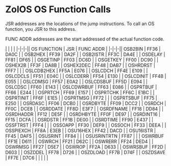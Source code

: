 # ZolOS OS Function Calls

JSR addresses are the locations of the jump instructions. To call an OS function, you JSR to this address.

FUNC ADDR addresses are the start addressed of the actual function code.

|  |  |  |
|-|-|-|| OS FUNCTION | JSR | FUNC ADDR |
|-|-|-|| OSB2BIN | FF36 | DA0C |
| OSB2HEX | FF39 | DA2F |
| OSB2ISTR | FF3C | DA4E |
| OSDELAY | FF81 | DF65 |
| OSGETINP | FF03 | DC6D |
| OSGETKEY | FF00 | DC90 |
| OSHEX2B | FF3F | DA8B |
| OSHEX2DEC | FF48 | DAB7 |
| OSHRDRST | FFF7 |  |
| OSLCDB2HEX | FF5A | E076 |
| OSLCDCH | FF4E | E109 |
| OSLCDCLS | FF51 | E04C |
| OSLCDERR | FF54 | E130 |
| OSLCDINIT | FF4B | E055 |
| OSLCDMSG | FF57 | E0A2 |
| OSLCDSBUF | FF5D | E094 |
| OSLCDSC | FF60 | E143 |
| OSLCDWRBUF | FF63 | E086 |
| OSPRTBUF | FF66 | E244 |
| OSPRTCH | FF69 | E157 |
| OSPRTCHK | FF6C | E1BC |
| OSPRTINIT | FF6F | E1E5 |
| OSPRTMSG | FF72 |  |
| OSPRTSBUF | FF75 | E250 |
| OSRDASC | FF06 | DCB0 |
| OSRDBYTE | FF09 | DCC2 |
| OSRDCH | FF0C | DCE8 |
| OSRDDATE | FF8D | E3F7 |
| OSRDFNAME | FF18 | DD84 |
| OSRDHADDR | FF12 | DE5F |
| OSRDHBYTE | FF0F | DE97 |
| OSRDINT16 | FF15 | DCFA |
| OSRDSTR | FF1B | DE00 |
| OSRDTIME | FF90 | E437 |
| OSSFTRST | FFF4 |  |
| OSSOAPP | FF30 | DEF9 |
| OSSOCH | FF33 | DEEA |
| OSSPIEXCH | FF8A | E3EB |
| OSU16HEX | FF42 | DACD |
| OSU16ISTR | FF45 | DAF5 |
| OSUSRINT | FF84 |  |
| OSUSRINTRTN | FF87 |  |
| OSWRBUF | FF1E | D611 |
| OSWRCH | FF21 | D62C |
| OSWRERR | FF24 | DED4 |
| OSWRMSG | FF27 | D5E7 |
| OSWROP | FF2A | D633 |
| OSWRSBUF | FF2D | D603 |
| OSZDDEL | FF78 | D726 |
| OSZDLOAD | FF7B | D74F |
| OSZDSAVE | FF7E | D7C6 |
|  |  |  |
